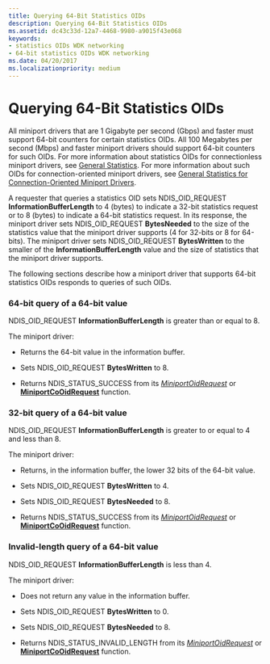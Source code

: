 ```yaml
---
title: Querying 64-Bit Statistics OIDs
description: Querying 64-Bit Statistics OIDs
ms.assetid: dc43c33d-12a7-4468-9980-a9015f43e068
keywords:
- statistics OIDs WDK networking
- 64-bit statistics OIDs WDK networking
ms.date: 04/20/2017
ms.localizationpriority: medium
---
```


# Querying 64-Bit Statistics OIDs


All miniport drivers that are 1 Gigabyte per second (Gbps) and faster must support 64-bit counters for certain statistics OIDs. All 100 Megabytes per second (Mbps) and faster miniport drivers should support 64-bit counters for such OIDs. For more information about statistics OIDs for connectionless miniport drivers, see [General Statistics](https://docs.microsoft.com/windows-hardware/drivers/network/ndis-general-statistics-oids). For more information about such OIDs for connection-oriented miniport drivers, see [General Statistics for Connection-Oriented Miniport Drivers](https://docs.microsoft.com/windows-hardware/drivers/network/general-statistics-oids-for-connection-oriented-miniport-drivers).

A requester that queries a statistics OID sets NDIS\_OID\_REQUEST **InformationBufferLength** to 4 (bytes) to indicate a 32-bit statistics request or to 8 (bytes) to indicate a 64-bit statistics request. In its response, the miniport driver sets NDIS\_OID\_REQUEST **BytesNeeded** to the size of the statistics value that the miniport driver supports (4 for 32-bits or 8 for 64-bits). The miniport driver sets NDIS\_OID\_REQUEST **BytesWritten** to the smaller of the **InformationBufferLength** value and the size of statistics that the miniport driver supports.

The following sections describe how a miniport driver that supports 64-bit statistics OIDs responds to queries of such OIDs.

### <a href="" id="-64-bit-query-of-a-64-bit-value"></a>64-bit query of a 64-bit value

NDIS\_OID\_REQUEST **InformationBufferLength** is greater than or equal to 8.

The miniport driver:

-   Returns the 64-bit value in the information buffer.

-   Sets NDIS\_OID\_REQUEST **BytesWritten** to 8.

-   Returns NDIS\_STATUS\_SUCCESS from its [*MiniportOidRequest*](https://docs.microsoft.com/windows-hardware/drivers/ddi/ndis/nc-ndis-miniport_oid_request) or [**MiniportCoOidRequest**](https://docs.microsoft.com/windows-hardware/drivers/ddi/ndis/nc-ndis-miniport_co_oid_request) function.

### <a href="" id="-32-bit-query-of-a-64-bit-value"></a>32-bit query of a 64-bit value

NDIS\_OID\_REQUEST **InformationBufferLength** is greater to or equal to 4 and less than 8.

The miniport driver:

-   Returns, in the information buffer, the lower 32 bits of the 64-bit value.

-   Sets NDIS\_OID\_REQUEST **BytesWritten** to 4.

-   Sets NDIS\_OID\_REQUEST **BytesNeeded** to 8.

-   Returns NDIS\_STATUS\_SUCCESS from its [*MiniportOidRequest*](https://docs.microsoft.com/windows-hardware/drivers/ddi/ndis/nc-ndis-miniport_oid_request) or [**MiniportCoOidRequest**](https://docs.microsoft.com/windows-hardware/drivers/ddi/ndis/nc-ndis-miniport_co_oid_request) function.

### Invalid-length query of a 64-bit value

NDIS\_OID\_REQUEST **InformationBufferLength** is less than 4.

The miniport driver:

-   Does not return any value in the information buffer.

-   Sets NDIS\_OID\_REQUEST **BytesWritten** to 0.

-   Sets NDIS\_OID\_REQUEST **BytesNeeded** to 8.

-   Returns NDIS\_STATUS\_INVALID\_LENGTH from its [*MiniportOidRequest*](https://docs.microsoft.com/windows-hardware/drivers/ddi/ndis/nc-ndis-miniport_oid_request) or [**MiniportCoOidRequest**](https://docs.microsoft.com/windows-hardware/drivers/ddi/ndis/nc-ndis-miniport_co_oid_request) function.

 

 





